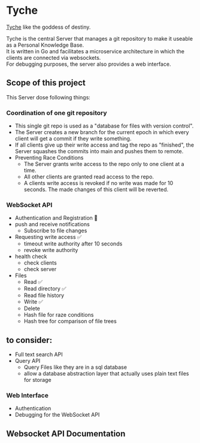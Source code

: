 # Tyche
[Tyche](https://en.wikipedia.org/wiki/Tyche) like the goddess of destiny.  
  
Tyche is the central Server that manages a git repository to make it useable as a Personal Knowledge Base.  
It is written in Go and facilitates a microservice architecture in which the clients are connected via websockets.  
For debugging purposes, the server also provides a web interface.  

## Scope of this project
This Server dose following things:  

### Coordination of one git repository
- This single git repo is used as a "database for files with version control".  
- The Server creates a new branch for the current epoch in which every client will get a commit if they write something.
- If all clients give up their write access and tag the repo as "finished", the Server squashes the commits into main and pushes them to remote.
- Preventing Race Conditions
  - The Server grants write access to the repo only to one client at a time.
  - All other clients are granted read access to the repo.
  - A clients write access is revoked if no write was made for 10 seconds. The made changes of this client will be reverted.

### WebSocket API
- Authentication and Registration 🚧
- push and receive notifications
  - Subscribe to file changes
- Requesting write access ✅
  - timeout write authority after 10 seconds
  - revoke write authority
- health check
  - check clients
  - check server
- Files
  - Read ✅
  - Read directory ✅
  - Read file history
  - Write ✅
  - Delete 
  - Hash file for raze conditions
  - Hash tree for comparison of file trees

## to consider:
- Full text search API
- Query API
  - Query Files like they are in a sql database
  - allow a database abstraction layer that actually uses plain text files for storage

### Web Interface
- Authentication
- Debugging for the WebSocket API


## Websocket API Documentation
